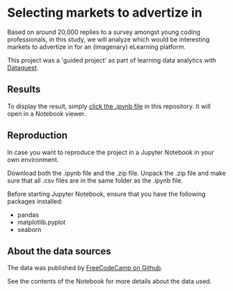 # Selecting markets to advertize in

Based on around 20,000 replies to a survey amongst young coding professionals, in this study, we will analyze which would be interesting markets to advertize in for an (imagenary) eLearning platform. 

This project was a 'guided project' as part of learning data analytics with [Dataquest](https://www.dataquest.io).

## Results

To display the result, simply [click the .ipynb file](https://github.com/jasperquak/selecting_markets_to_advertize_in/blob/main/FindingBestMarketsAdvertize.ipynb) in this repository. It will open in a Notebook viewer.

## Reproduction

In case you want to reproduce the project in a Jupyter Notebook in your own environment.

Download both the .ipynb file and the .zip file. Unpack the .zip file and make sure that all .csv files are in the same folder as the .ipynb file.

Before starting Jupyter Notebook, ensure that you have the following packages installed:
* pandas
* matplotlib.pyplot
* seaborn

## About the data sources

The data was published by [FreeCodeCamp on Github](https://github.com/freeCodeCamp/2017-new-coder-survey).

See the contents of the Notebook for more details about the data used.

